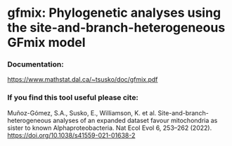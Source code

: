 # gfmix: Phylogenetic analyses using the site-and-branch-heterogeneous GFmix model

### Documentation:
https://www.mathstat.dal.ca/~tsusko/doc/gfmix.pdf


### If you find this tool useful please cite:
Muñoz-Gómez, S.A., Susko, E., Williamson, K. et al. Site-and-branch-heterogeneous analyses of an expanded dataset favour mitochondria as sister to known Alphaproteobacteria. Nat Ecol Evol 6, 253–262 (2022). https://doi.org/10.1038/s41559-021-01638-2